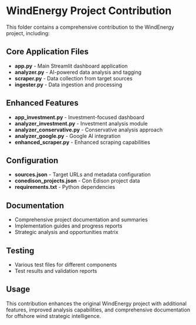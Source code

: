 # WindEnergy Project Contribution

This folder contains a comprehensive contribution to the WindEnergy project, including:

## Core Application Files
- **app.py** - Main Streamlit dashboard application
- **analyzer.py** - AI-powered data analysis and tagging
- **scraper.py** - Data collection from target sources
- **ingester.py** - Data ingestion and processing

## Enhanced Features
- **app_investment.py** - Investment-focused dashboard
- **analyzer_investment.py** - Investment analysis module
- **analyzer_conservative.py** - Conservative analysis approach
- **analyzer_google.py** - Google AI integration
- **enhanced_scraper.py** - Enhanced scraping capabilities

## Configuration
- **sources.json** - Target URLs and metadata configuration
- **conedison_projects.json** - Con Edison project data
- **requirements.txt** - Python dependencies

## Documentation
- Comprehensive project documentation and summaries
- Implementation guides and progress reports
- Strategic analysis and opportunities matrix

## Testing
- Various test files for different components
- Test results and validation reports

## Usage
This contribution enhances the original WindEnergy project with additional features, improved analysis capabilities, and comprehensive documentation for offshore wind strategic intelligence. 